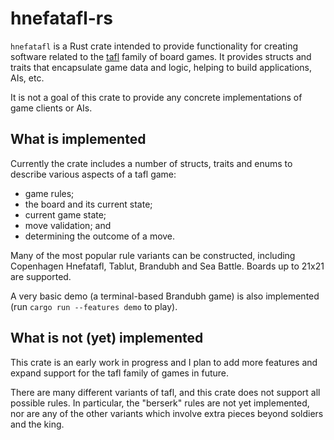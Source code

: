 # hnefatafl-rs

`hnefatafl` is a Rust crate intended to provide functionality for creating software related to the [tafl](https://en.wikipedia.org/wiki/Tafl_games) family
of board games. It provides structs and traits that encapsulate game data and logic, helping to build applications, AIs, etc.

It is not a goal of this crate to provide any concrete implementations of game clients or AIs.

## What is implemented

Currently the crate includes a number of structs, traits and enums to describe various aspects of a tafl game:

- game rules;
- the board and its current state;
- current game state;
- move validation; and
- determining the outcome of a move.

Many of the most popular rule variants can be constructed, including Copenhagen Hnefatafl, Tablut, Brandubh and Sea
Battle.  Boards up to 21x21 are supported.

A very basic demo (a terminal-based Brandubh game) is also implemented (run `cargo run --features demo` to play).

## What is not (yet) implemented

This crate is an early work in progress and I plan to add more features and expand support for the tafl family of games
in future.

There are many different variants of tafl, and this crate does not support all possible rules. In particular, the
"berserk" rules are not yet implemented, nor are any of the other variants which involve extra pieces beyond soldiers
and the king.
